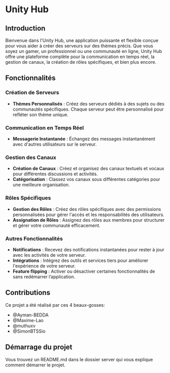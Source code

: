 # Unity Hub

## Introduction

Bienvenue dans l'Unity Hub, une application puissante et flexible conçue pour vous aider à créer des serveurs sur des thèmes précis. Que vous soyez un gamer, un professionnel ou une communauté en ligne, Unity Hub offre une plateforme complète pour la communication en temps réel, la gestion de canaux, la création de rôles spécifiques, et bien plus encore.

## Fonctionnalités

### Création de Serveurs
- **Thèmes Personnalisés** : Créez des serveurs dédiés à des sujets ou des communautés spécifiques. Chaque serveur peut être personnalisé pour refléter son thème unique.

### Communication en Temps Réel
- **Messagerie Instantanée** : Échangez des messages instantanément avec d'autres utilisateurs sur le serveur.

### Gestion des Canaux
- **Création de Canaux** : Créez et organisez des canaux textuels et vocaux pour différentes discussions et activités.
- **Catégorisation** : Classez vos canaux sous différentes catégories pour une meilleure organisation.

### Rôles Spécifiques
- **Gestion des Rôles** : Créez des rôles spécifiques avec des permissions personnalisées pour gérer l'accès et les responsabilités des utilisateurs.
- **Assignation de Rôles** : Assignez des rôles aux membres pour structurer et gérer votre communauté efficacement.

### Autres Fonctionnalités
- **Notifications** : Recevez des notifications instantanées pour rester à jour avec les activités de votre serveur.
- **Intégrations** : Intégrez des outils et services tiers pour améliorer l'expérience de votre serveur.
- **Feature flipping** : Activer ou désactiver certaines fonctionnalités de sans redémarrer l’application.


## Contributions

Ce projet a été réalisé par ces 4 beaux-gosses:
- @Ayman-BEDDA
- @Maxime-Lao
- @muthuxv
- @SimonBTSSio

## Démarrage du projet

Vous trouvez un README.md dans le dossier server qui vous explique comment démarrer le projet.
